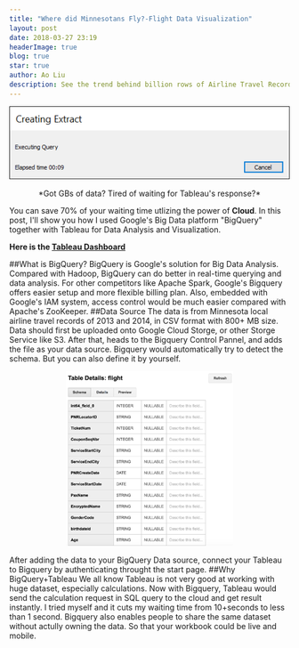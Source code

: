 ```yaml
---
title: "Where did Minnesotans Fly?-Flight Data Visualization"
layout: post
date: 2018-03-27 23:19
headerImage: true
blog: true
star: true
author: Ao Liu
description: See the trend behind billion rows of Airline Travel Records  
---
```


![Tableau Loading](https://github.com/aoliu95/aoliu95.github.io/raw/master/assets/images/tableau_loading.png)
<center>*Got GBs of data? Tired of waiting for Tableau's response?*</center>

You can save 70% of your waiting time utlizing the power of **Cloud**. In this post, I'll show you how I used Google's Big Data platform "BigQuery" together with Tableau for Data Analysis and Visualization. 

**Here is the [Tableau Dashboard](https://public.tableau.com/views/sun_2/Dashboard1?:embed=y&:display_count=yes&publish=yes)**

##What is BigQuery? 
BigQuery is Google's solution for Big Data Analysis. Compared with Hadoop, BigQuery can do better in real-time querying and data analysis. For other competitors like Apache Spark, Google's Bigquery offers easier setup and more flexible billing plan. Also, embedded with Google's IAM system, access control would be much easier compared with Apache's ZooKeeper. 
##Data Source
The data is from Minnesota local airline travel records of 2013 and 2014, in CSV format with 800+ MB size.
Data should first be uploaded onto Google Cloud Storge, or other Storge Service like S3. After that, heads to the Bigquery Control Pannel, and adds the file as your data source. Bigquery would automatically try to detect the schema. But you can also define it by yourself.

<center><img src="https://github.com/aoliu95/aoliu95.github.io/raw/master/assets/images/Schma.png" alt="Drawing" style="width: 300px;"/> </center> 

After adding the data to your BigQuery Data source, connect your Tableau to Bigquery by authenticating throught the start page.
##Why BigQuery+Tableau
We all know Tableau is not very good at working with huge dataset, especially calculations. Now with Bigquery, Tableau would send the calculation request in SQL query to the cloud and get result instantly. I tried myself and it cuts my waiting time from 10+seconds to less than 1 second. Bigquery also enables people to share the same dataset without actully owning the data. So that your workbook could be live and mobile.

 


